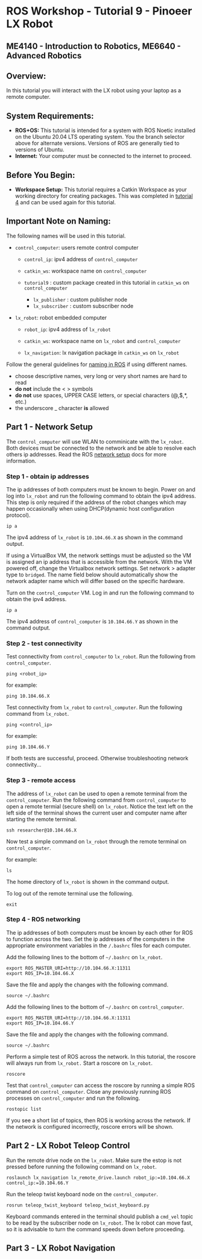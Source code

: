 # ROS Workshop - Tutorial 9 - Pinoeer LX Robot
## ME4140 - Introduction to Robotics, ME6640 - Advanced Robotics 

## Overview:
In this tutorial you will interact with the LX robot using your laptop as a remote computer.

## System Requirements:

- **ROS+OS:** This tutorial is intended for a system with ROS Noetic installed on the Ubuntu 20.04 LTS operating system. You the branch selector above for alternate versions. Versions of ROS are generally tied to versions of Ubuntu.
- **Internet:** Your computer must be connected to the internet to proceed. 
	
## Before You Begin:

- **Workspace Setup:** This tutorial requires a Catkin Workspace as your working directory for creating packages. This was completed in [tutorial 4](https://github.com/thillRobot/ros_workshop/blob/main/module4/tutorial4_create_package/tutorial4_create_package.md) and can be used again for this tutorial.
	
## Important Note on Naming: 

The following names will be used in this tutorial.

- `control_computer`: users remote control computer 
	- `control_ip`: ipv4 address of `control_computer`
	- `catkin_ws`: workspace name on `control_computer`

	- `tutorial9` : custom package created in this tutorial in `catkin_ws` on `control_computer` 
	 	- `lx_publisher` : custom publisher node  
	 	- `lx_subscriber` : custom subscriber node  

- `lx_robot`: robot embedded computer
	- `robot_ip`: ipv4 address of `lx_robot`
	- `catkin_ws`: workspace name on `lx_robot` and `control_computer`

	- `lx_navigation`: lx navigation package in `catkin_ws` on `lx_robot`	

Follow the general guidelines for [naming in ROS](http://wiki.ros.org/ROS/Patterns/Conventions) if using different names.

- choose descriptive names, very long or very short names are hard to read
- **do not** include the < > symbols
- **do not** use spaces, UPPER CASE letters, or special characters (@,$,*, etc.)
- the underscore _ character **is** allowed 


## Part 1 - Network Setup

The `control_computer` will use WLAN to comminicate with the `lx_robot`. Both devices must be connected to the network and be able to resolve each others ip addresses. Read the ROS [network setup](http://wiki.ros.org/ROS/NetworkSetup) docs for more information.

### Step 1 - obtain ip addresses

The ip addresses of both computers must be known to begin. Power on and log into `lx_robot` and run the following command to obtain the ipv4 address. This step is only required if the address of the robot changes which may happen occasionally when using DHCP(dynamic host configuration protocol).

```
ip a
```

The ipv4 address of `lx_robot` is `10.104.66.X` as shown in the command output. 

If using a VirtualBox VM, the network settings must be adjusted so the VM is assigned an ip address that is accessible from the network. With the VM powered off, change the Virtualbox network settings. Set network > adapter type to `bridged`. The name field below should automatically show the network adapter name which will differ based on the specific hardware.

Turn on the `control_computer` VM. Log in and run the following command to obtain the ipv4 address.

```
ip a
```

The ipv4 address of `control_computer` is `10.104.66.Y` as shown in the command output. 


### Step 2 - test connectivity

Test connectivity from `control_computer` to `lx_robot`. Run the following from `control_computer`.

```
ping <robot_ip>
```

for example:

```
ping 10.104.66.X

```



Test connectivity from `lx_robot` to `control_computer`. Run the following command from `lx_robot`.

```
ping <control_ip>
```

for example:
```
ping 10.104.66.Y
```

If both tests are successful, proceed. Otherwise troubleshooting network connectivity...


### Step 3 - remote access

The address of `lx_robot` can be used to open a remote terminal from the `control_computer`. Run the following command from `control_computer` to open a remote termial (secure shell) on `lx_robot`. Notice the text left on the left side of the terminal shows the current user and computer name after starting the remote terminal.

```
ssh researcher@10.104.66.X
```

Now test a simple command on `lx_robot` through the remote terminal on `control_computer`.

for example:
```
ls
```

The home directory of `lx_robot` is shown in the command output. 

To log out of the remote terminal use the following.
```
exit
```


### Step 4 - ROS networking 

The ip addresses of both computers must be known by each other for ROS to function across the two. Set the ip addresses of the computers in the appropriate environment variables in the `/.bashrc` files for each computer.

Add the following lines to the bottom of `~/.bashrc` on `lx_robot`.

```
export ROS_MASTER_URI=http://10.104.66.X:11311
export ROS_IP=10.104.66.X
```

Save the file and apply the changes with the following command.

```
source ~/.bashrc
```

Add the following lines to the bottom of `~/.bashrc` on `control_computer`.

```
export ROS_MASTER_URI=http://10.104.66.X:11311
export ROS_IP=10.104.66.Y
```

Save the file and apply the changes with the following command.

```
source ~/.bashrc
```

Perform a simple test of ROS across the network. In this tutorial, the roscore will always run from `lx_robot.`  Start a roscore on `lx_robot`.

```
roscore
```

Test that `control_computer` can access the roscore by running a simple ROS command on `control_computer`. Close any previously running ROS processes on `control_computer` and run the following.

```
rostopic list
```

If you see a short list of topics, then ROS is working across the network. If the network is configured incorrectly, roscore errors will be shown.


## Part 2 - LX Robot Teleop Control


Run the remote drive node on the `lx_robot`. Make sure the estop is not pressed before running the following command on `lx_robot`.

```
roslaunch lx_navigation lx_remote_drive.launch robot_ip:=10.104.66.X control_ip:=10.104.66.Y

```

Run the teleop twist keyboard node on the `control_computer`. 

```
rosrun teleop_twist_keyboard teleop_twist_keyboard.py
```

Keyboard commands entered in the terminal should publish a `cmd_vel` topic to be read by the subscriber node on `lx_robot`. The lx robot can move fast, so it is advisable to turn the command speeds down before proceeding. 





## Part 3 - LX Robot Navigation